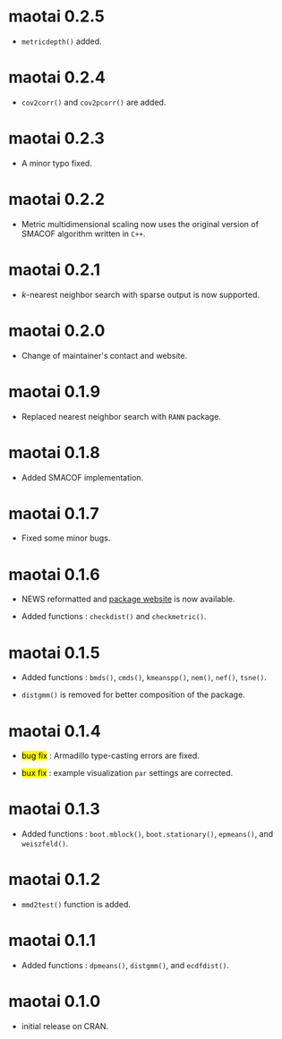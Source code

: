 # maotai 0.2.5

* `metricdepth()` added.

# maotai 0.2.4

* `cov2corr()` and `cov2pcorr()` are added. 

# maotai 0.2.3

* A minor typo fixed.

# maotai 0.2.2

* Metric multidimensional scaling now uses the original version of SMACOF algorithm written in `C++`.

# maotai 0.2.1

* $k$-nearest neighbor search with sparse output is now supported.

# maotai 0.2.0

* Change of maintainer's contact and website.

# maotai 0.1.9

* Replaced nearest neighbor search with `RANN` package.

# maotai 0.1.8

* Added SMACOF implementation.

# maotai 0.1.7

* Fixed some minor bugs.

# maotai 0.1.6

* NEWS reformatted and [package website](https://kisungyou.com/maotai/) is now available.
  
* Added functions : `checkdist()` and `checkmetric()`.


# maotai 0.1.5

* Added functions : `bmds()`, `cmds()`, `kmeanspp()`, `nem()`, `nef()`, `tsne()`.

* `distgmm()` is removed for better composition of the package.


# maotai 0.1.4

* <mark>bug fix</mark> : Armadillo type-casting errors are fixed.

* <mark>bux fix</mark> : example visualization `par` settings are corrected.


# maotai 0.1.3  

* Added functions : `boot.mblock()`, `boot.stationary()`, `epmeans()`, and `weiszfeld()`.


# maotai 0.1.2

* `mmd2test()` function is added.


# maotai 0.1.1

* Added functions : `dpmeans()`, `distgmm()`, and `ecdfdist()`.
    
    
# maotai 0.1.0

* initial release on CRAN.
